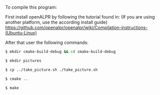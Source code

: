 To compile this program:

First install openALPR by following the tutorial found in: (If you are using another platform, use the according install guide)
https://github.com/openalpr/openalpr/wiki/Compilation-instructions-(Ubuntu-Linux)

After that user the following commands:

```bash
$ mkdir cmake-build-debug && cd cmake-build-debug

$ mkdir pictures

$ cp ../take_picture.sh ./take_picture.sh

$ cmake ..

$ make
```
